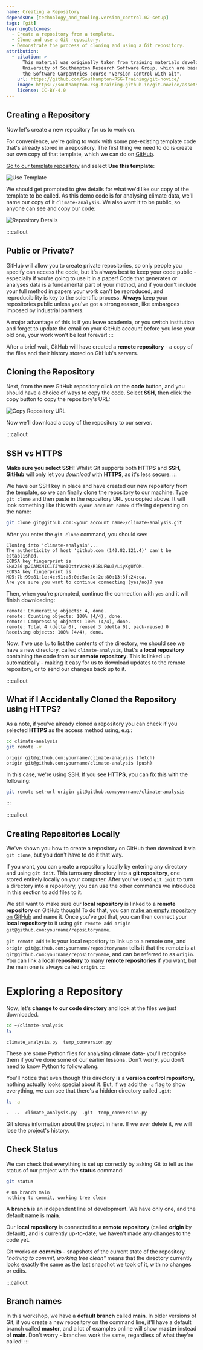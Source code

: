 ```yaml
---
name: Creating a Repository
dependsOn: [technology_and_tooling.version_control.02-setup]
tags: [git]
learningOutcomes:
  - Create a repository from a template.
  - Clone and use a Git repository.
  - Demonstrate the process of cloning and using a Git repository.
attribution:
  - citation: >
      This material was originally taken from training materials developed by the
      University of Southampton Research Software Group, which are based on
      the Software Carpentries course "Version Control with Git".
    url: https://github.com/Southampton-RSG-Training/git-novice/
    image: https://southampton-rsg-training.github.io/git-novice/assets/img/home-logo.png
    license: CC-BY-4.0
---
```


## Creating a Repository

Now let's create a new repository for us to work on.

For convenience, we're going to work with some pre-existing template code that's already stored in a repository. The first thing we need to do is create our own copy of that template, which we can do on [GitHub](https://github.com).

[Go to our template repository](https://github.com/Southampton-RSG-Training/git-novice-template) and select **Use this template**:

![Use Template](fig/03-create/template-copy.png)

We should get prompted to give details for what we'd like our copy of the template to be called. As this demo code is for analysing climate data, we'll name our copy of it `climate-analysis`. We also want it to be public, so anyone can see and copy our code:

![Repository Details](fig/03-create/template-details.png)

:::callout

## Public or Private?

GitHub will allow you to create private repositories, so only people you specify can access the code, but it's always best to keep your code public - especially if you're going to use it in a paper!
Code that generates or analyses data is a fundamental part of your method, and if you don't include your full method in papers your work can't be reproduced, and reproducibility is key to the scientific process.
**Always** keep your repositories public unless you've got a strong reason, like embargoes imposed by industrial partners.

A major advantage of this is if you leave academia, or you switch institution and forget to update the email on your GitHub account before you lose your old one, your work won't be lost forever!
:::

After a brief wait, GitHub will have created a **remote repository** - a copy of the files and their history stored on GitHub's servers.

## Cloning the Repository

Next, from the new GitHub repository click on the **code** button, and you should have a choice of ways to copy the code. Select **SSH**, then click the copy button to copy the repository's URL:

![Copy Repository URL](fig/03-create/repository-url.png)

Now we'll download a copy of the repository to our server.

:::callout

## SSH vs HTTPS

**Make sure you select SSH!** Whilst Git supports both **HTTPS** and **SSH**, **GitHub** will only let you _download_ with **HTTPS**, as it's less secure.
:::

We have our SSH key in place and have created our new repository from the template, so we can finally clone the repository to our machine. Type `git clone` and then paste in the repository URL you copied above. It will look something like this with `<your account name>` differing depending on the name:

```bash
git clone git@github.com:<your account name>/climate-analysis.git
```

After you enter the `git clone` command, you should see:

```text
Cloning into 'climate-analysis'...
The authenticity of host 'github.com (140.82.121.4)' can't be established.
ECDSA key fingerprint is SHA256:p2QAMXNIC1TJYWeIOttrVc98/R1BUFWu3/LiyKgUfQM.
ECDSA key fingerprint is MD5:7b:99:81:1e:4c:91:a5:0d:5a:2e:2e:80:13:3f:24:ca.
Are you sure you want to continue connecting (yes/no)? yes
```

Then, when you're prompted, continue the connection with `yes` and it will finish downloading:

```text
remote: Enumerating objects: 4, done.
remote: Counting objects: 100% (4/4), done.
remote: Compressing objects: 100% (4/4), done.
remote: Total 4 (delta 0), reused 3 (delta 0), pack-reused 0
Receiving objects: 100% (4/4), done.
```

Now, if we use `ls` to list the contents of the directory, we should see we have a new directory, called `climate-analysis`, that's a **local repository** containing the code from our **remote repository**. This is linked up automatically - making it easy for us to download updates to the remote repository, or to send our changes back up to it.

:::callout

## What if I Accidentally Cloned the Repository using HTTPS?

As a note, if you've already cloned a repository you can check if you selected **HTTPS** as the access method using, e.g.:

```bash
cd climate-analysis
git remote -v
```

```text
origin git@github.com:yourname/climate-analysis (fetch)
origin git@github.com:yourname/climate-analysis (push)
```

In this case, we're using SSH. If you see **HTTPS**, you can fix this with the following:

```bash
git remote set-url origin git@github.com:yourname/climate-analysis
```

:::

:::callout

## Creating Repositories Locally

We've shown you how to create a repository on GitHub then download it via `git clone`, but you don't have to do it that way.

If you want, you can create a repository locally by entering any directory and using `git init`. This turns any directory into a **git repository**, one stored entirely locally on your computer.
After you've used `git init` to turn a directory into a repository, you can use the other commands we introduce in this section to add files to it.

We still want to make sure our **local repository** is linked to a **remote repository** on GitHub though! To do that, you can [make an empty repository on GitHub](https://github.com/new) and name it. Once you've got that, you can then connect your **local repository** to it using `git remote add origin git@github.com:yourname/repositoryname`.

`git remote add` tells your local repository to link up to a remote one, and `origin git@github.com:yourname/repositoryname` tells it that the remote is at `git@github.com:yourname/repositoryname`, and can be referred to as `origin`. You can link a **local repository** to many **remote repositories** if you want, but the main one is always called `origin`.
:::

# Exploring a Repository

Now, let's **change to our code directory** and look at the files we just downloaded.

```bash
cd ~/climate-analysis
ls
```

```text
climate_analysis.py  temp_conversion.py
```

These are some Python files for analysing climate data-
you'll recognise them if you've done some of our earlier lessons.
Don't worry, you don't need to know Python to follow along.

You'll notice that even though this directory is a **version control repository**, nothing actually looks special about it. But, if we add the `-a` flag to show everything,
we can see that there's a hidden directory called `.git`:

```bash
ls -a
```

```text
.  ..  climate_analysis.py  .git  temp_conversion.py
```

Git stores information about the project in here.
If we ever delete it, we will lose the project's history.

## Check Status

We can check that everything is set up correctly
by asking Git to tell us the status of our project with the **status** command:

```bash
git status
```

```text
# On branch main
nothing to commit, working tree clean
```

A **branch** is an independent line of development. We have only one, and the default name is **main**.

Our **local repository** is connected to a **remote repository** (called **origin** by default), and is currently up-to-date; we haven't made any changes to the code yet.

Git works on **commits** - snapshots of the current state of the repository. _"nothing to commit, working tree clean"_ means that the directory currently looks exactly the same as the last snapshot we took of it, with no changes or edits.

:::callout

## Branch names

In this workshop, we have a **default branch** called **main**. In older versions of Git,
if you create a new repository on the command line, it'll have a default branch called **master**, and a lot of examples online will show **master** instead of **main**. Don't worry - branches work the same, regardless of what they're called!
:::
